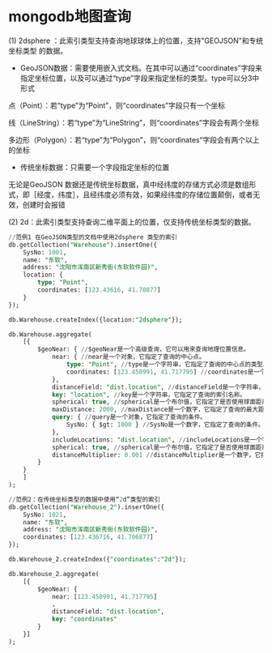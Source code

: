 # mongodb地图查询

(1) 2dsphere ：此索引类型支持查询地球球体上的位置，支持"GEOJSON"和专统坐标类型
的数据。
* GeoJSON数据：需要使用嵌入式文档。在其中可以通过“coordinates”字段来指定坐标位置，以及可以通过“type”字段来指定坐标的类型。type可以分3中形式

点（Point）：若“type”为“Point”，则“coordinates”字段只有一个坐标

线（LineString）：若“type”为“LineString”，则“coordinates”字段会有两个坐标

多边形（Polygon）：若“type”为“Polygon”，则“coordinates”字段会有两个以上的坐标

* 传统坐标数据：只需要一个字段指定坐标的位置

无论是GeoJSON 数据还是传统坐标数据，真中经纬度的存储方式必须是数组形式，即［经度，纬度］，且经纬度必须有效，如果经纬度的存储位置颠倒，或者无效，创建时会报错

(2) 2d：此索引类型支持查询二维平面上的位置，仅支持传统坐标类型的数据。

```sql
//范例1 在GeoJSON类型的文档中使用2dsphere 类型的索引
db.getCollection("Warehouse").insertOne({
    SysNo: 1001,
    name: "东软",
    address: "沈阳市浑南区新秀街(东软软件园)",
    location: {
        type: "Point",
        coordinates: [123.43616, 41.70877]
    }
});

db.Warehouse.createIndex({location:"2dsphere"});

db.Warehouse.aggregate(
    [{
        $geoNear: { //$geoNear是一个高级查询，它可以用来查询地理位置信息。
            near: { //near是一个对象，它指定了查询的中心点。
                type: "Point", //type是一个字符串，它指定了查询的中心点的类型。
                coordinates: [123.450991, 41.717795] //coordinates是一个数组，它指定了查询的中心点的坐标。
            },
            distanceField: "dist.location", //distanceField是一个字符串，它指定了计算距离的字段名称。 这个字段将会被设置为一个数字，表示距离中心点的距离。 单位是米。
            key: "location", //key是一个字符串，它指定了查询的索引名称。
            spherical: true, //spherical是一个布尔值，它指定了是否使用球面距离。
            maxDistance: 2000, //maxDistance是一个数字，它指定了查询的最大距离。 单位是米。
            query: { //query是一个对象，它指定了查询的条件。
                SysNo: { $gt: 1000 } //SysNo是一个数字，它指定了查询的条件。
            },
            includeLocations: "dist.location", //includeLocations是一个字符串，它指定了包含的字段名称。
            spherical: true, //spherical是一个布尔值，它指定了是否使用球面距离。
            distanceMultiplier: 0.001 //distanceMultiplier是一个数字，它指定了距离的倍数。
        }
    }
    ]
);
```

```sql
//范例2：在传统坐标类型的数据中使用“2d”类型的索引
db.getCollection("Warehouse_2").insertOne({
    SysNo: 1021,
    name: "东软",
    address: "沈阳市浑南区新秀街(东软软件园)",
    coordinates: [123.436716, 41.706877]
});

db.Warehouse_2.createIndex({"coordinates":"2d"});

db.Warehouse_2.aggregate(
    [{
        $geoNear: {
            near: [123.450991, 41.717795]
            ,
            distanceField: "dist.location",
            key: "coordinates"
        }
    }]
);
```

